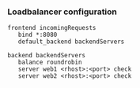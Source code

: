 ### Loadbalancer configuration
```
frontend incomingRequests
   bind *:8080
   default_backend backendServers

backend backendServers
   balance roundrobin
   server web1 <rhost>:<port> check
   server web2 <rhost>:<port> check
```

